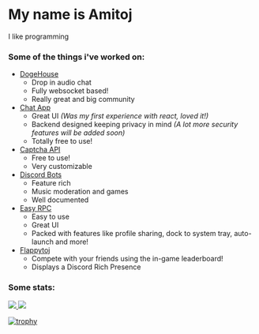 # My name is Amitoj
I like programming

### Some of the things i've worked on:
- [DogeHouse](https://github.com/benawad/dogehouse)
  - Drop in audio chat
  - Fully websocket based!
  - Really great and big community
- [Chat App](https://chat.amitoj.net)
  - Great UI *(Was my first experience with react, loved it!)*
  - Backend designed keeping privacy in mind *(A lot more security features will be added soon)*
  - Totally free to use!
- [Captcha API](http://api.captcha.amitoj.net)
  - Free to use!
  - Very customizable
- [Discord Bots](https://bots.discord.amitoj.net/)
  - Feature rich
  - Music moderation and games
  - Well documented
- [Easy RPC](https://github.com/amitojsingh366/easy-rpc)
  - Easy to use
  - Great UI
  - Packed with features like profile sharing, dock to system tray, auto-launch and more!
- [Flappytoj](https://github.com/amitojsingh366/Flappytoj)
  - Compete with your friends using the in-game leaderboard!
  - Displays a Discord Rich Presence 
### Some stats:

<!-- [![Amitoj's github stats](https://github-readme-stats.vercel.app/api?username=amitojsingh366&show_icons=true&theme=midnight-purple)](https://github.com/anuraghazra/github-readme-stats)

[![Top Langs](https://github-readme-stats.vercel.app/api/top-langs/?username=amitojsingh366&layout=compact&theme=midnight-purple)](https://github.com/anuraghazra/github-readme-stats) -->

<a href="https://github.com/anuraghazra/github-readme-stats">
  <img align="start" src="https://github-readme-stats.vercel.app/api?username=amitojsingh366&show_icons=true&theme=midnight-purple&line_height=24&hide=stars&bg_color=0d1117&hide_border=true" />
</a>
<a href="https://github.com/anuraghazra/github-readme-stats">
  <img align="end" src="https://github-readme-stats.vercel.app/api/top-langs/?username=amitojsingh366&layout=compact&theme=midnight-purple&bg_color=0d1117&hide_border=true" />
</a>

[![trophy](https://github-profile-trophy.vercel.app/?username=amitojsingh366&theme=onedark&margin-w=13&margin-h=15&column=7&no-frame=true)](https://github.com/ryo-ma/github-profile-trophy)

<!--
**amitojsingh366/amitojsingh366** is a ✨ _special_ ✨ repository because its `README.md` (this file) appears on your GitHub profile.

Here are some ideas to get you started:

- 🔭 I’m currently working on ...
- 🌱 I’m currently learning ...
- 👯 I’m looking to collaborate on ...
- 🤔 I’m looking for help with ...
- 💬 Ask me about ...
- 📫 How to reach me: ...
- 😄 Pronouns: ...
- ⚡ Fun fact: ...
-->
